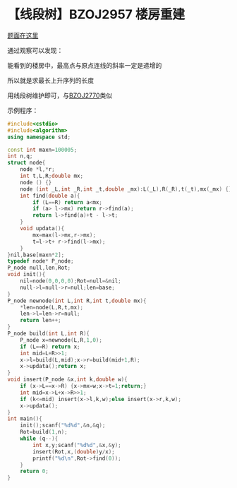 # 【线段树】BZOJ2957 楼房重建

[题面在这里](http://www.lydsy.com/JudgeOnline/problem.php?id=2957)

通过观察可以发现：

能看到的楼房中，最高点与原点连线的斜率一定是递增的

所以就是求最长上升序列的长度

用线段树维护即可，与[BZOJ2770](http://blog.csdn.net/linkfqy/article/details/77622298)类似



示例程序：

```C++
#include<cstdio>
#include<algorithm>
using namespace std;

const int maxn=100005;
int n,q;
struct node{
	node *l,*r;
	int t,L,R;double mx;
	node () {}
	node (int _L,int _R,int _t,double _mx):L(_L),R(_R),t(_t),mx(_mx) {}
	int find(double a){
		if (L==R) return a<mx;
		if (a> l->mx) return r->find(a);
		return l->find(a)+t - l->t;
	}
	void updata(){
		mx=max(l->mx,r->mx);
		t=l->t+ r->find(l->mx);
	}
}nil,base[maxn*2];
typedef node* P_node;
P_node null,len,Rot;
void init(){
	nil=node(0,0,0,0);Rot=null=&nil;
	null->l=null->r=null;len=base;
}
P_node newnode(int L,int R,int t,double mx){
	*len=node(L,R,t,mx);
	len->l=len->r=null;
	return len++;
}
P_node build(int L,int R){
	P_node x=newnode(L,R,1,0);
	if (L==R) return x;
	int mid=L+R>>1;
	x->l=build(L,mid);x->r=build(mid+1,R);
	x->updata();return x;
}
void insert(P_node &x,int k,double w){
	if (x->L==x->R) {x->mx=w;x->t=1;return;}
	int mid=x->L+x->R>>1;
	if (k<=mid) insert(x->l,k,w);else insert(x->r,k,w);
	x->updata();
}
int main(){
	init();scanf("%d%d",&n,&q);
	Rot=build(1,n);
	while (q--){
		int x,y;scanf("%d%d",&x,&y);
		insert(Rot,x,(double)y/x);
		printf("%d\n",Rot->find(0));
	}
	return 0;
}
```




